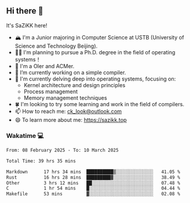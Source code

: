 ## Hi there 👋

It's SaZiKK here!

- 🏔️ I'm a Junior majoring in Computer Science  at USTB (University of Science and Technology Beijing).
- 🧑‍🎓 I'm planning to pursue a Ph.D. degree in the field of operating systems！
- 🚀 I'm a OIer and ACMer.
- 🔭 I’m currently working on a simple compiler.
- 🌱 I'm currently delving deep into operating systems, focusing on:
  - Kernel architecture and design principles
  - Process management
  - Memory management techniques
- 🍀 I'm looking to try some learning and work in the field of compilers.
- 📫 How to reach me: ck_look@outlook.com
- 😄 To learn more about me: https://sazikk.top

  
<!--
**SaZiKK/SaZiKK** is a ✨ _special_ ✨ repository because its `README.md` (this file) appears on your GitHub profile.

Here are some ideas to get you started:

- 🔭 I’m currently working on ...
- 🌱 I’m currently learning ...
- 👯 I’m looking to collaborate on ...
- 🤔 I’m looking for help with ...
- 💬 Ask me about ...
- 📫 How to reach me: ...
- 😄 Pronouns: ...
- ⚡ Fun fact: ...
-->

### Wakatime 💻

<!--START_SECTION:waka-->

```txt
From: 08 February 2025 - To: 10 March 2025

Total Time: 39 hrs 35 mins

Markdown      17 hrs 34 mins  ██████████▒░░░░░░░░░░░░░░   41.05 %
Rust          16 hrs 28 mins  █████████▓░░░░░░░░░░░░░░░   38.49 %
Other         3 hrs 12 mins   ██░░░░░░░░░░░░░░░░░░░░░░░   07.48 %
C             1 hr 54 mins    █░░░░░░░░░░░░░░░░░░░░░░░░   04.44 %
Makefile      53 mins         ▓░░░░░░░░░░░░░░░░░░░░░░░░   02.08 %
```

<!--END_SECTION:waka-->
